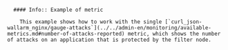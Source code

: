       #### Info:: Example of metric
        
        This example shows how to work with the single [`curl_json-wallarm_nginx/gauge-attacks`](../../admin-en/monitoring/available-metrics.md#number-of-attacks-reported) metric, which shows the number of attacks on an application that is protected by the filter node.
